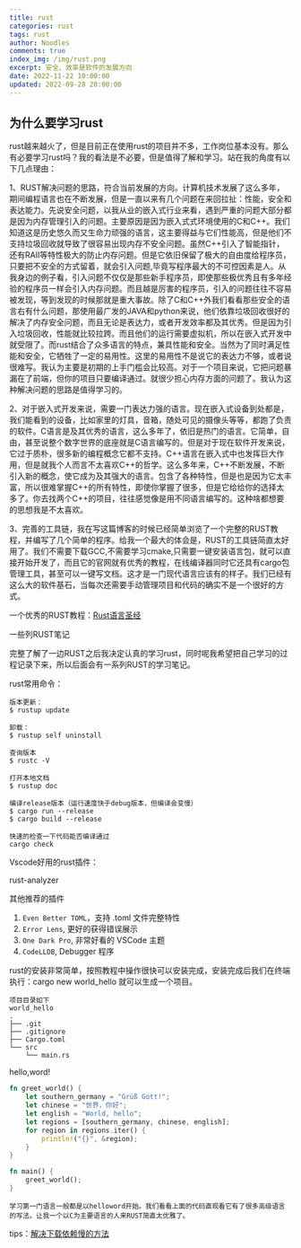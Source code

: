 ```yaml
---
title: rust
categories: rust
tags: rust
author: Noodles
comments: true
index_img: /img/rust.png
excerpt: 安全、效率是软件的发展方向
date: 2022-11-22 10:00:00
updated: 2022-09-28 20:00:00
---
```


## 为什么要学习rust

rust越来越火了，但是目前正在使用rust的项目并不多，工作岗位基本没有。那么有必要学习rust吗？我的看法是不必要，但是值得了解和学习。站在我的角度有以下几点理由：

1、RUST解决问题的思路，符合当前发展的方向。计算机技术发展了这么多年，期间编程语言也在不断发展，但是一直以来有几个问题在来回拉扯：性能，安全和表达能力。先说安全问题，以我从业的嵌入式行业来看，遇到严重的问题大部分都是因为内存管理引入的问题。主要原因是因为嵌入式式环境使用的C和C++。我们知道这是历史悠久而又生命力顽强的语言，这主要得益与它们性能高，但是他们不支持垃圾回收就导致了很容易出现内存不安全问题。虽然C++引入了智能指针，还有RAII等特性极大的防止内存问题。但是它依旧保留了极大的自由度给程序员，只要把不安全的方式留着，就会引入问题,毕竟写程序最大的不可控因素是人。从我身边的例子看，引入问题不仅仅是那些新手程序员，即使那些极优秀且有多年经验的程序员一样会引入内存问题。而且越是厉害的程序员，引入的问题往往不容易被发现，等到发现的时候那就是重大事故。除了C和C++外我们看看那些安全的语言右有什么问题，那使用最广发的JAVA和python来说，他们依靠垃圾回收很好的解决了内存安全问题，而且无论是表达力，或者开发效率都及其优秀。但是因为引入垃圾回收，性能就比较拉跨。而且他们的运行需要虚拟机，所以在嵌入式开发中就受限了。而rust结合了众多语言的特点，兼具性能和安全。当然为了同时满足性能和安全，它牺牲了一定的易用性。这里的易用性不是说它的表达力不够，或者说很难写。我认为主要是初期的上手门槛会比较高。对于一个项目来说，它把问题暴漏在了前端，但你的项目只要编译通过。就很少担心内存方面的问题了。我认为这种解决问题的思路是值得学习的。

2、对于嵌入式开发来说，需要一门表达力强的语言。现在嵌入式设备到处都是，我们能看到的设备，比如家里的灯具，音箱，随处可见的摄像头等等，都跑了负责的软件。C语言是及其优秀的语言，这么多年了，依旧是热门的语言。它简单，自由，甚至说整个数字世界的底座就是C语言编写的。但是对于现在软件开发来说，它过于质朴，很多新的编程概念它都不支持。C++语言在嵌入式中也发挥巨大作用，但是就我个人而言不太喜欢C++的哲学。这么多年来，C++不断发展，不断引入新的概念，使它成为及其强大的语言。包含了各种特性，但是也是因为它太丰富，所以很难掌握C++的所有特性，即使你掌握了很多，但是它给给你的选择太多了。你去找两个C++的项目，往往感觉像是用不同语言编写的。这种啥都想要的思想我是不太喜欢。

3、完善的工具链，我在写这篇博客的时候已经简单浏览了一个完整的RUST教程，并编写了几个简单的程序。给我一个最大的体会是，RUST的工具链简直太好用了。我们不需要下载GCC,不需要学习cmake,只需要一键安装语言包，就可以直接开始开发了，而且它的官网就有优秀的教程，在线编译器同时它还具有cargo包管理工具，甚至可以一键写文档。这才是一门现代语言应该有的样子。我们已经有这么大的软件基石，当每次还需要手动管理项目和代码的确实不是一个很好的方式。



一个优秀的RUST教程：[Rust语言圣经](https://course.rs/about-book.html)



一些列RUST笔记

完整了解了一边RUST之后我决定认真的学习rust，同时呢我希望把自己学习的过程记录下来，所以后面会有一系列RUST的学习笔记。



rust常用命令：

```shell
版本更新：
$ rustup update

卸载：
$ rustup self uninstall

查询版本
$ rustc -V

打开本地文档
$ rustup doc

编译release版本（运行速度快于debug版本，但编译会变慢）
$ cargo run --release
$ cargo build --release

快速的检查一下代码能否编译通过
cargo check
```

Vscode好用的rust插件：

rust-analyzer

其他推荐的插件

1. `Even Better TOML`，支持 .toml 文件完整特性
2. `Error Lens`, 更好的获得错误展示
3. `One Dark Pro`, 非常好看的 VSCode 主题
4. `CodeLLDB`, Debugger 程序



rust的安装非常简单，按照教程中操作很快可以安装完成，安装完成后我们在终端执行：cargo new world_hello 就可以生成一个项目。

```shell
项目目录如下
world_hello
.
├── .git
├── .gitignore
├── Cargo.toml
└── src
    └── main.rs
```

hello,word!

```rust
fn greet_world() {
    let southern_germany = "Grüß Gott!";
    let chinese = "世界，你好";
    let english = "World, hello";
    let regions = [southern_germany, chinese, english];
    for region in regions.iter() {
        println!("{}", &region);
    }
}

fn main() {
    greet_world();
}
```

```
学习第一门语言一般都是以helloword开始。我们看看上面的代码直观看它有了很多高级语言的写法。让我一个以C为主要语言的人来RUST简直太优雅了。
```



tips：[解决下载依赖慢的方法](https://course.rs/first-try/slowly-downloading.html)
